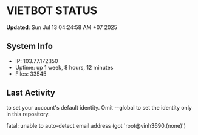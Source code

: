 # VIETBOT STATUS
**Updated**: Sun Jul 13 04:24:58 AM +07 2025

## System Info
- IP: 103.77.172.150
- Uptime: up 1 week, 8 hours, 12 minutes
- Files: 33545

## Last Activity

to set your account's default identity.
Omit --global to set the identity only in this repository.

fatal: unable to auto-detect email address (got 'root@vinh3690.(none)')
